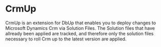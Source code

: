 CrmUp
=====

CrmUp is an extension for DbUp that enables you to deploy changes to Microsoft Dynamics Crm via Solution Files. The Solution files that have allready been applied are tracked, and therefore only the solution files necessary to roll Crm up to the latest version are applied.
